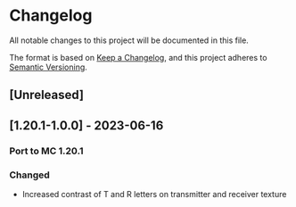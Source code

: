 # Changelog

All notable changes to this project will be documented in this file.

The format is based on [Keep a Changelog](https://keepachangelog.com/en/1.1.0/),
and this project adheres to [Semantic Versioning](https://semver.org/spec/v2.0.0.html).

## [Unreleased]

## [1.20.1-1.0.0] - 2023-06-16

### Port to MC 1.20.1

### Changed

- Increased contrast of T and R letters on transmitter and receiver texture
